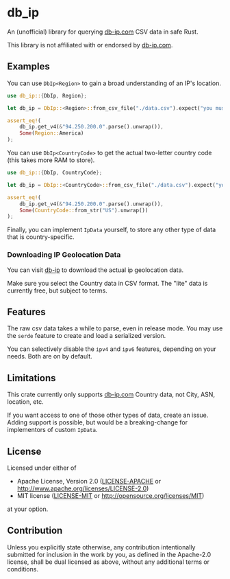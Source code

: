 # db_ip

An (unofficial) library for querying [db-ip.com](https://db-ip.com/) CSV data in safe Rust.

This library is not affiliated with or endorsed by [db-ip.com](https://db-ip.com/).

## Examples

You can use `DbIp<Region>` to gain a broad understanding of an IP's location.

```rust
use db_ip::{DbIp, Region};

let db_ip = DbIp::<Region>::from_csv_file("./data.csv").expect("you must download data.csv");

assert_eq!(
    db_ip.get_v4(&"94.250.200.0".parse().unwrap()),
    Some(Region::America)
);
```

You can use `DbIp<CountryCode>` to get the actual two-letter country code (this takes more RAM to store).

```rust
use db_ip::{DbIp, CountryCode};

let db_ip = DbIp::<CountryCode>::from_csv_file("./data.csv").expect("you must download data.csv");

assert_eq!(
    db_ip.get_v4(&"94.250.200.0".parse().unwrap()),
    Some(CountryCode::from_str("US").unwrap())
);
```

Finally, you can implement `IpData` yourself, to store any other type of data that is country-specific.

### Downloading IP Geolocation Data

You can visit [db-ip](https://db-ip.com/db/download/ip-to-country-lite) to download the actual ip geolocation data.

Make sure you select the Country data in CSV format. The "lite" data is currently free, but subject to terms.

## Features

The raw csv data takes a while to parse, even in release mode. You may use
the `serde` feature to create and load a serialized version.

You can selectively disable the `ipv4` and `ipv6` features, depending on your needs. Both are
on by default.

## Limitations

This crate currently only supports [db-ip.com](https://db-ip.com/) Country data, not City, ASN, location, etc.

If you want access to one of those other types of data, create an issue. Adding support is possible,
but would be a breaking-change for implementors of custom `IpData`.

## License

Licensed under either of

 * Apache License, Version 2.0
   ([LICENSE-APACHE](LICENSE-APACHE) or http://www.apache.org/licenses/LICENSE-2.0)
 * MIT license
   ([LICENSE-MIT](LICENSE-MIT) or http://opensource.org/licenses/MIT)

at your option.

## Contribution

Unless you explicitly state otherwise, any contribution intentionally submitted
for inclusion in the work by you, as defined in the Apache-2.0 license, shall be
dual licensed as above, without any additional terms or conditions.